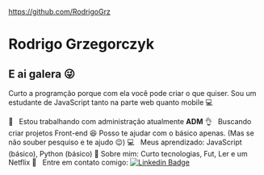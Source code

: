 https://github.com/RodrigoGrz

# Rodrigo Grzegorczyk

## E ai galera :stuck_out_tongue_winking_eye:
Curto a programção porque com ela você pode criar o que quiser.
Sou um estudante de JavaScript tanto na parte web quanto mobile :computer:

 :office:  &nbsp; Estou trabalhando com administração atualmente **ADM**
 :ok_hand: &nbsp; Buscando criar projetos Front-end
 :satisfied: Posso te ajudar com o básico apenas. (Mas se não souber pesquiso e te ajudo :wink:)
 :computer: &nbsp; Meus aprendizado: JavaScript (básico), Python (básico)
 :movie_camera: Sobre mim: Curto tecnologias, Fut, Ler e um Netflix
 :email: &nbsp; Entre em contato comigo: [![Linkedin Badge](https://img.shields.io/badge/LinkedIn-Rodrigo%20Grzegorczyk-blue)](https://www.linkedin.com/in/rodrigo-grzegorczyk-0046981ab/)
